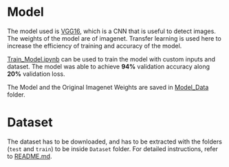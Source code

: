 # Model

The model used is [VGG16](https://www.geeksforgeeks.org/vgg-16-cnn-model/), which is a CNN that is useful to detect images. The weights of the model are of imagenet.
Transfer learning is used here to increase the efficiency of training and accuracy of the model.

[Train_Model.ipynb](Train_Model.ipynb) can be used to train the model with custom inputs and dataset. The model was able to achieve **94%** validation accuracy along
**20%** validation loss.

The Model and the Original Imagenet Weights are saved in [Model_Data](Model_Data) folder.

# Dataset

The dataset has to be downloaded, and has to be extracted with the folders (`test` and `train`) to be inside `Dataset` folder. For detailed instructions, refer 
to [README.md](Dataset/README.md).
